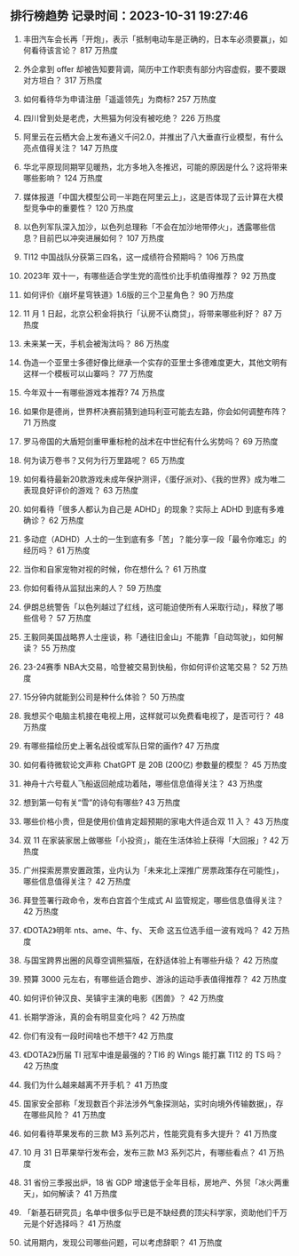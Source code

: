 
## 排行榜趋势 记录时间：2023-10-31 19:27:46
  
  1. 丰田汽车会长再「开炮」，表示「抵制电动车是正确的，日本车必须要赢」，如何看待该言论？ 817 万热度
    
  2. 外企拿到 offer 却被告知要背调，简历中工作职责有部分内容虚假，要不要跟对方坦白？ 317 万热度
    
  3. 如何看待华为申请注册「遥遥领先」为商标? 257 万热度
    
  4. 四川曾到处是老虎，大熊猫为何没有被吃绝？ 226 万热度
    
  5. 阿里云在云栖大会上发布通义千问2.0，并推出了八大垂直行业模型，有什么亮点值得关注？ 147 万热度
    
  6. 华北平原现同期罕见暖热，北方多地入冬推迟，可能的原因是什么？这将带来哪些影响？ 124 万热度
    
  7. 媒体报道「中国大模型公司一半跑在阿里云上」，这是否体现了云计算在大模型竞争中的重要性？ 120 万热度
    
  8. 以色列军队深入加沙，以色列总理称「不会在加沙地带停火」，透露哪些信息？目前巴以冲突进展如何？ 107 万热度
    
  9. TI12 中国战队分获第三四名，这一成绩符合预期吗？ 106 万热度
    
  10. 2023年 双十一，有哪些适合学生党的高性价比手机值得推荐？ 92 万热度
    
  11. 如何评价《崩坏星穹铁道》1.6版的三个卫星角色？ 90 万热度
    
  12. 11 月 1 日起，北京公积金将执行「认房不认商贷」，将带来哪些利好？ 87 万热度
    
  13. 未来某一天，手机会被淘汰吗？ 86 万热度
    
  14. 伪造一个亚里士多德好像比继承一个实存的亚里士多德难度更大，其他文明有这样一个模板可以山寨吗？ 77 万热度
    
  15. 今年双十一有哪些游戏本推荐? 74 万热度
    
  16. 如果你是德尚，世界杯决赛前猜到迪玛利亚可能去左路，你会如何调整布阵？ 71 万热度
    
  17. 罗马帝国的大盾短剑重甲重标枪的战术在中世纪有什么劣势吗？ 69 万热度
    
  18. 何为读万卷书？又何为行万里路呢？ 65 万热度
    
  19. 如何看待最新20款游戏未成年保护测评，《蛋仔派对》、《我的世界》成为唯二表现良好评价的游戏？ 63 万热度
    
  20. 如何看待「很多人都认为自己是 ADHD」的现象？实际上 ADHD 到底有多难确诊？ 62 万热度
    
  21. 多动症（ADHD）人士的一生到底有多「苦」？能分享一段「最令你难忘」的经历吗？ 61 万热度
    
  22. 当你和自家宠物对视的时候，你在想什么？ 61 万热度
    
  23. 你如何看待从监狱出来的人？ 59 万热度
    
  24. 伊朗总统警告「以色列越过了红线，这可能迫使所有人采取行动」，释放了哪些信号？ 57 万热度
    
  25. 王毅同美国战略界人士座谈，称「通往旧金山」不能靠「自动驾驶」，如何解读？ 55 万热度
    
  26. 23-24赛季 NBA大交易，哈登被交易到快船，你如何评价这笔交易？ 52 万热度
    
  27. 15分钟内就能到公司是种什么体验？ 50 万热度
    
  28. 我想买个电脑主机接在电视上用，这样就可以免费看电视了，是否可行？ 48 万热度
    
  29. 有哪些描绘历史上著名战役或军队日常的画作? 47 万热度
    
  30. 如何看待微软论文声称 ChatGPT 是 20B (200亿) 参数量的模型？ 45 万热度
    
  31. 神舟十六号载人飞船返回舱成功着陆，哪些信息值得关注？ 43 万热度
    
  32. 想到第一句有关“雪”的诗句有哪些? 43 万热度
    
  33. 哪些价格小贵，但是使用价值肯定超预期的家电大件适合双 11 入？ 43 万热度
    
  34. 双 11 在家装家居上做哪些「小投资」，能在生活体验上获得「大回报」? 42 万热度
    
  35. 广州探索房票安置政策，业内认为「未来北上深推广房票政策存在可能性」，哪些信息值得关注？ 42 万热度
    
  36. 拜登签署行政命令，发布白宫首个生成式 AI 监管规定，哪些信息值得关注？ 42 万热度
    
  37. 《DOTA2》明年 nts、ame、牛、fy、 天命 这五位选手组一波有戏吗？ 42 万热度
    
  38. 与国宝跨界出圈的风尊空调熊猫版，在舒适体验上有哪些升级？ 42 万热度
    
  39. 预算 3000 元左右，有哪些适合跑步、游泳的运动手表值得推荐？ 42 万热度
    
  40. 如何评价钟汉良、吴镇宇主演的电影《困兽》？ 42 万热度
    
  41. 长期学游泳，真的会有明显变化吗？ 42 万热度
    
  42. 你们有没有一段时间啥也不想干? 42 万热度
    
  43. 《DOTA2》历届 TI 冠军中谁是最强的？TI6 的 Wings 能打赢 TI12 的 TS 吗？ 42 万热度
    
  44. 我们为什么越来越离不开手机？ 41 万热度
    
  45. 国家安全部称「发现数百个非法涉外气象探测站，实时向境外传输数据」，存在哪些风险？ 41 万热度
    
  46. 如何看待苹果发布的三款 M3 系列芯片，性能究竟有多大提升？ 41 万热度
    
  47. 10 月 31 日苹果举行发布会，发布三款 M3 系列芯片，有哪些看点？ 41 万热度
    
  48. 31 省份三季报出炉，18 省 GDP 增速低于全年目标，房地产、外贸「冰火两重天」，如何解读？ 41 万热度
    
  49. 「新基石研究员」名单中很多似乎已是不缺经费的顶尖科学家，资助他们千万元是个好选择吗？ 41 万热度
    
  50. 试用期内，发现公司哪些问题，可以考虑辞职？ 41 万热度
    